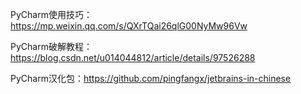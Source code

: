PyCharm使用技巧：https://mp.weixin.qq.com/s/QXrTQai26qlG00NyMw96Vw

PyCharm破解教程：https://blog.csdn.net/u014044812/article/details/97526288

PyCharm汉化包：https://github.com/pingfangx/jetbrains-in-chinese